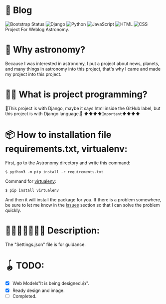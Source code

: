 # 📖 Blog
![Bootstrap Status](https://img.shields.io/badge/Bootstrap-Updating_the_project-purple?logo=bootstrap&logoColor=white)
![Django](https://img.shields.io/badge/Django-092E20?logo=django&logoColor=white)
![Python](https://img.shields.io/badge/Python-3776AB?logo=python&logoColor=white)
![JavaScript](https://img.shields.io/badge/JavaScript-F7DF1E?logo=javascript&logoColor=black)
![HTML](https://img.shields.io/badge/HTML5-E34F26?logo=html5&logoColor=white)
![CSS](https://img.shields.io/badge/CSS3-1572B6?logo=css3&logoColor=white)
<br>
Project For Weblog Astronomy.

# 🌠 Why astronomy?
Because I was interested in astronomy, I put a project about news, planets, and many things in astronomy into this project, that's why I came and made my project into this project.

# 🧑‍💻 What is project programming?
🎯This project is with Django, maybe it says html inside the GitHub label, but this project is with Django language.🎯
⬆️⬆️⬆️⬆️`Important`⬆️⬆️⬆️⬆️

# 📦 How to installation file requirements.txt, virtualenv:
First, go to the Astronomy directory and write this command:
```
$ python3 -m pip install -r requirements.txt
```
Command for [virtualenv](https://virtualenv.pypa.io/en/latest/):
```
$ pip install virtualenv
```
And then it will install the package for you. If there is a problem somewhere, be sure to let me know in the [issues](https://github.com/Programmingmonth/Weblog/issues) section so that I can solve the problem quickly.

# 🍪🤖🦉✨🎨🎩🩻 Description:
The "Settings.json" file is for guidance.

# 🪀 TODO:
- [x] Web Models"It is being designed.👍".
- [x] Ready design and image.
- [ ] Completed.
